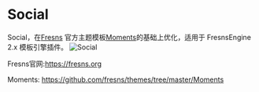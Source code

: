 # Social
Social，在[Fresns](https://fresns.org) 官方主题模板[Moments](https://github.com/fresns/themes/tree/master/Moments)的基础上优化，适用于 FresnsEngine 2.x 模板引擎插件。
![Social](https://gitee.com/twelve_4_0/discuzq/raw/master/screely-1688385120140.png)


Fresns官网:https://fresns.org

Moments: https://github.com/fresns/themes/tree/master/Moments
